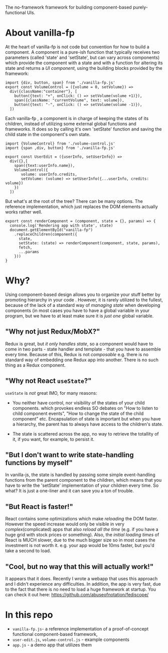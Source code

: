 The no-framework framework for building component-based purely-functional UIs.

About vanilla-fp 
===

At the heart of vanilla-fp is not code but convention for how to build a component. A component is a pure-ish function that typically receives two parameters (called 'state' and 'setState', but can vary across components) which provide the component with a state and with a function for altering its state and returns a *UI component*, using the building blocks provided by the framework:

```
import {div, button, span} from './vanilla-fp.js'
export const VolumeControl = ({volume = 0, setVolume}) => 
  div({className:"container"}, [
    button({text: "+", onClick: () => setVolume(volume +1)}),
    span({className: "currentVolume", text: volume}),
    button({text: "-", onClick: () => setVolume(volume -1)}),
  ])  
```

Each vanilla-fp , a component is in charge of keeping the states of its children, instead of utilizing some external global functions and frameworks. It does so by calling it's own 'setState' function and saving the child state in the component's own state.

```
import {VolumeControl} from './volume-control.js'
import {span ,div, button} from './vanilla-fp.js'

export const UserEdit = ({userInfo, setUserInfo}) => 
  div({},[
    span({text:userInfo.name}),
    VolumeControl({
       volume: userInfo.credits, 
       setVolume: (volume) => setUserInfo({...userInfo, credits: volume})
    })
  ])
```
But what's at the root of the tree? There can be many options. The reference implementation, which just replaces the DOM elements actually works rather well.
```
export const renderComponent = (component, state = {}, params) => {
  console.log('Rendering app with state', state)
  document.getElementById("vanilla-fp")
    .replaceChildren(component({
      state, 
      setState: (state) => renderComponent(component, state, params),
      fetch,
      ...params
    }))
}
```

Why?
===

Using component-based design allows you to organize your stuff better by promoting hierarchy in your code . However, it is rarely utilized to the fullest, because of the lack of a standard way of *managing state* when developing components (in most cases you have to have a global variable in your program, but we have to at least make sure it is *just one* global variable.

"Why not just Redux/MobX?"
---

Redux is great, but *it only handles state*, so a component would have to come in two parts - state handler and template - that you have to assemble every time. Because of this, Redux is not *composable* e.g. there is no standard way of embedding one Redux app into another. There is no such thing as a Redux component.

"Why not React `useState`?"
---

`useState` is *not* great IMO, for many reasons:

- You neither have control, nor visibility of the states of your child components. which provokes endless SO debates on "How to listen to child component events", "How to change the state of the child component" etc. Encapsulation of state is important but when you have a hierarchy, the parent has to always have access to the children's state.

- The state is scattered across the app, no way to retrieve the totallity of it, if you want, for example, to persist it.

"But I don't want to write state-handling functions by myself"
---

In vanilla-js, the state is handled by passing some simple event-handling functions from the parent component to the children, which means that you have to write the 'setState' implementation of your children every time. So what? It is just a one-liner and it can save you a 
ton of trouble.


"But React is faster!"
---
React contains some optimizations which make *reloading* the DOM faster. However the speed increase would only be visible in very *complex*(complicated) apps that also *reload all the time* (e.g. if you have a huge grid with stock prices or something). Also, the *initial loading times* of React is MUCH slower, due to the much bigger size so in most cases the investment is not worth it. e.g. your app would be 10ms faster, but you'd take a second to load.

"Cool, but no way that this will actually work!"
---
It appears that it does. Recently I wrote a webapp that uses this approach and I didn't experience any difficulties. In addition, the app is very fast, due to the fact that there is no need to load a huge framework at startup. You can check it out here: https://github.com/abuseofnotation/fediscope/

In this repo
===

- `vanilla-fp.js`- a reference implementation of a proof-of-concept functional component-based framework, 
- `user-edit.js`, `volume-control.js` - example components 
- `app.js` - a demo app that utilizes them 
